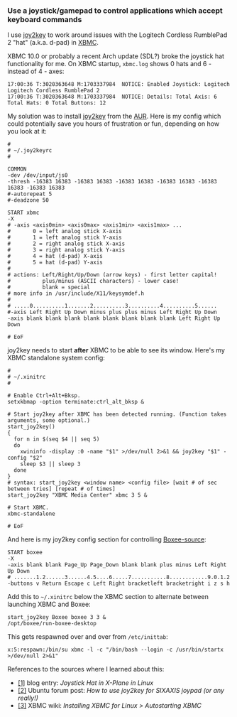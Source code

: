 ### Use a joystick/gamepad to control applications which accept keyboard commands

I use [joy2key](http://interreality.org/~tetron/technology/joy2key/) to work around issues with the Logitech Cordless RumblePad 2 "hat" (a.k.a. d-pad) in [XBMC](http://xbmc.org/).

XBMC 10.0 or probably a recent Arch update (SDL?) broke the joystick hat functionality for me. On XBMC startup, `xbmc.log` shows 0 hats and 6 - instead of 4 - axes:

```
17:00:36 T:3020363648 M:1703337984  NOTICE: Enabled Joystick: Logitech Logitech Cordless RumblePad 2
17:00:36 T:3020363648 M:1703337984  NOTICE: Details: Total Axis: 6 Total Hats: 0 Total Buttons: 12

```

My solution was to install [joy2key](https://aur.archlinux.org/packages/joy2key/) from the [AUR](/index.php/AUR "AUR"). Here is my config which could potentially save you hours of frustration or fun, depending on how you look at it:

```
#
# ~/.joy2keyrc
#

COMMON
-dev /dev/input/js0
-thresh -16383 16383 -16383 16383 -16383 16383 -16383 16383 -16383 16383 -16383 16383
#-autorepeat 5
#-deadzone 50

START xbmc
-X
# -axis <axis0min> <axis0max> <axis1min> <axis1max> ...
#       0 = left analog stick X-axis
#       1 = left analog stick Y-axis
#       2 = right analog stick X-axis
#       3 = right analog stick Y-axis
#       4 = hat (d-pad) X-axis
#       5 = hat (d-pad) Y-axis
#
# actions: Left/Right/Up/Down (arrow keys) - first letter capital!
#          plus/minus (ASCII characters) - lower case!
#          blank = special
# more info in /usr/include/X11/keysymdef.h
#
# .....0..........1.......2..........3..........4..........5......
#-axis Left Right Up Down minus plus plus minus Left Right Up Down
-axis blank blank blank blank blank blank blank blank Left Right Up Down

# EoF

```

joy2key needs to start **after** XBMC to be able to see its window. Here's my XBMC standalone system config:

```
#
# ~/.xinitrc
#

# Enable Ctrl+Alt+Bksp.
setxkbmap -option terminate:ctrl_alt_bksp &

# Start joy2key after XBMC has been detected running. (Function takes arguments, some optional.)
start_joy2key()
{
  for n in $(seq $4 || seq 5)
  do
    xwininfo -display :0 -name "$1" >/dev/null 2>&1 && joy2key "$1" -config "$2"
    sleep $3 || sleep 3
  done
}
# syntax: start_joy2key <window name> <config file> [wait # of sec between tries] [repeat # of times]
start_joy2key "XBMC Media Center" xbmc 3 5 &

# Start XBMC.
xbmc-standalone

# EoF

```

And here is my joy2key config section for controlling [Boxee-source](/index.php/Boxee-source "Boxee-source"):

```
START boxee
-X
-axis blank blank Page_Up Page_Down blank blank plus minus Left Right Up Down
# .......1.2......3......4.5....6.....7...........8............9.0.1.2
-buttons v Return Escape c Left Right bracketleft bracketright i z s h

```

Add this to `~/.xinitrc` below the XBMC section to alternate between launching XBMC and Boxee:

```
start_joy2key Boxee boxee 3 3 &
/opt/boxee/run-boxee-desktop

```

This gets respawned over and over from `/etc/inittab`:

```
x:5:respawn:/bin/su xbmc -l -c "/bin/bash --login -c /usr/bin/startx >/dev/null 2>&1"

```

References to the sources where I learned about this:

*   [[1]](http://hans.fugal.net/blog/2007/06/02/joystick-hat-in-x-plane-in-linux/) blog entry: *Joystick Hat in X-Plane in Linux*
*   [[2]](http://ubuntuforums.org/showthread.php?t=646564) Ubuntu forum post: *How to use joy2key for SIXAXIS joypad (or any really!)*
*   [[3]](http://wiki.xbmc.org/index.php?title=Installing_XBMC_for_Linux#Autostarting_XBMC) XBMC wiki: *Installing XBMC for Linux > Autostarting XBMC*
